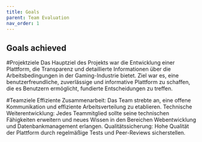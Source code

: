 ```yaml
---
title: Goals
parent: Team Evaluation
nav_order: 1
---
```



## Goals achieved 

#Projektziele
Das Hauptziel des Projekts war die Entwicklung einer Plattform, die Transparenz und detaillierte Informationen über die Arbeitsbedingungen in der Gaming-Industrie bietet. Ziel war es, eine benutzerfreundliche, zuverlässige und informative Plattform zu schaffen, die es Benutzern ermöglicht, fundierte Entscheidungen zu treffen.

#Teamziele
Effiziente Zusammenarbeit: Das Team strebte an, eine offene Kommunikation und effiziente Arbeitsverteilung zu etablieren. Technische Weiterentwicklung: Jedes Teammitglied sollte seine technischen Fähigkeiten erweitern und neues Wissen in den Bereichen Webentwicklung und Datenbankmanagement erlangen. Qualitätssicherung: Hohe Qualität der Plattform durch regelmäßige Tests und Peer-Reviews sicherstellen.
